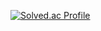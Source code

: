 [![Solved.ac Profile](http://mazassumnida.wtf/api/v2/generate_badge?boj=csh970605)](https://solved.ac/csh970605/)
